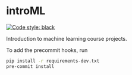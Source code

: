 # introML

[![Code style: black](https://img.shields.io/badge/code%20style-black-000000.svg)](https://github.com/psf/black)

Introduction to machine learning course projects.

To add the precommit hooks, run

~~~bash
pip install -r requirements-dev.txt
pre-commit install
~~~
